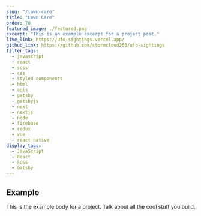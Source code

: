 ```yaml
---
slug: "/lawn-care"
title: "Lawn Care"
order: 70
featured_image: ./featured.png
excerpt: "This is an example excerpt for a project post."
live_link: https://ufo-sightings.vercel.app/
github_link: https://github.com/stormcloud266/ufo-sightings
filter_tags:
  - javascript
  - react
  - scss
  - css
  - styled components
  - html
  - apis
  - gatsby
  - gatsbyjs
  - next
  - nextjs
  - node
  - firebase
  - redux
  - vue
  - react native
display_tags:
  - JavaScript
  - React
  - SCSS
  - Gatsby
---
```


## Example

This is the example body for a project. Talk about all the cool stuff you build.
